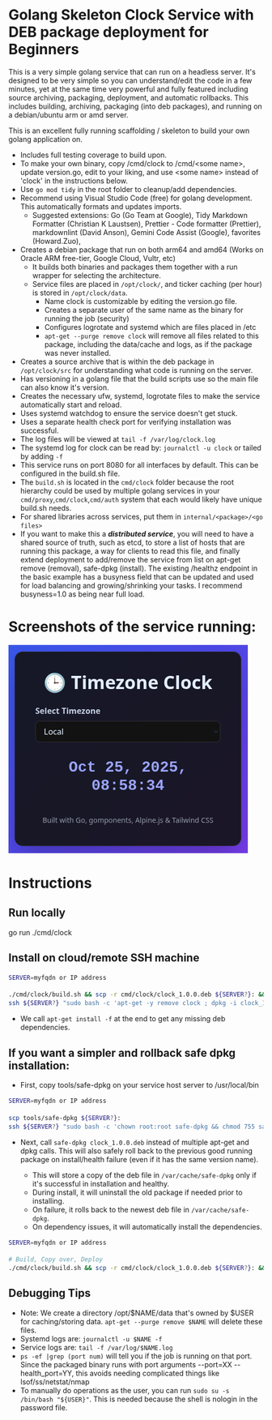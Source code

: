 # Golang Skeleton Clock Service with DEB package deployment for Beginners

This is a very simple golang service that can run on a headless server. It's designed to be very simple so you can understand/edit the code in a few minutes, yet at the same time very powerful and fully featured including source archiving, packaging, deployment, and automatic rollbacks. This includes building, archiving, packaging (into deb packages), and running on a debian/ubuntu arm or amd server.

This is an excellent fully running scaffolding / skeleton to build your own golang application on.

- Includes full testing coverage to build upon.
- To make your own binary, copy /cmd/clock to /cmd/\<some name\>, update version.go, edit to your liking, and use \<some name\> instead of 'clock' in the instructions below.
- Use `go mod tidy` in the root folder to cleanup/add dependencies.
- Recommend using Visual Studio Code (free) for golang development. This automatically formats and updates imports.
  - Suggested extensions: Go (Go Team at Google), Tidy Markdown Formatter (Christian K Laustsen), Prettier - Code formatter (Prettier), markdownlint (David Anson), Gemini Code Assist (Google), favorites (Howard.Zuo), 
- Creates a debian package that run on both arm64 and amd64 (Works on Oracle ARM free-tier, Google Cloud, Vultr, etc)
  - It builds both binaries and packages them together with a run wrapper for selecting the architecture.
  - Service files are placed in `/opt/clock/`, and ticker caching (per hour) is stored in `/opt/clock/data`.
    - Name clock is customizable by editing the version.go file.
    - Creates a separate user of the same name as the binary for running the job (security)
    - Configures logrotate and systemd which are files placed in /etc
    - `apt-get --purge remove clock` will remove all files related to this package, including the data/cache and logs, as if the package was never installed.
- Creates a source archive that is within the deb package in `/opt/clock/src` for understanding what code is running on the server.
- Has versioning in a golang file that the build scripts use so the main file can also know it's version.
- Creates the necessary ufw, systemd, logrotate files to make the service automatically start and reload.
- Uses systemd watchdog to ensure the service doesn't get stuck.
- Uses a separate health check port for verifying installation was successful.
- The log files will be viewed at `tail -f /var/log/clock.log`
- The systemd log for clock can be read by: `journalctl -u clock` or tailed by adding `-f`
- This service runs on port 8080 for all interfaces by default. This can be configured in the build.sh file.
- The `build.sh` is located in the `cmd/clock` folder because the root hierarchy could be used by multiple golang services in your `cmd/proxy`,`cmd/clock`,`cmd/auth` system that each would likely have unique build.sh needs.
- For shared libraries across services, put them in `internal/<package>/<go files>`
- If you want to make this a ***distributed service***, you will need to have a shared source of truth, such as etcd, to store a list of hosts that are running this package, a way for clients to read this file, and finally extend deployment to add/remove the service from list on apt-get remove (removal), safe-dpkg (install). The existing /healthz endpoint in the basic example has a busyness field that can be updated and used for load balancing and growing/shrinking your tasks. I recommend busyness=1.0 as being near full load.

# Screenshots of the service running:

![Clock app](docs/clock_app.png)

# Instructions

## Run locally

go run ./cmd/clock

## Install on cloud/remote SSH machine

``` bash
SERVER=myfqdn or IP address

./cmd/clock/build.sh && scp -r cmd/clock/clock_1.0.0.deb ${SERVER?}: && 
ssh ${SERVER?} "sudo bash -c 'apt-get -y remove clock ; dpkg -i clock_1.0.0.deb || apt-get install -f'"
```

- We call `apt-get install -f` at the end to get any missing deb dependencies.

## If you want a simpler and rollback safe dpkg installation:

- First, copy tools/safe-dpkg on your service host server to /usr/local/bin

``` bash
SERVER=myfqdn or IP address

scp tools/safe-dpkg ${SERVER?}:
ssh ${SERVER?} "sudo bash -c 'chown root:root safe-dpkg && chmod 755 safe-dpkg && mv safe-dpkg /usr/local/bin/safe-dpkg'"
```

- Next, call `safe-dpkg clock_1.0.0.deb` instead of multiple apt-get and dpkg calls. This will also safely roll back to the previous good running package on install/health failure (even if it has the same version name).

  - This will store a copy of the deb file in `/var/cache/safe-dpkg` only if it's successful in installation and healthy.
  - During install, it will uninstall the old package if needed prior to installing.
  - On failure, it rolls back to the newest deb file in `/var/cache/safe-dpkg`.
  - On dependency issues, it will automatically install the dependencies.

``` bash
SERVER=myfqdn or IP address

# Build, Copy over, Deploy
./cmd/clock/build.sh && scp -r cmd/clock/clock_1.0.0.deb ${SERVER?}: && ssh ${SERVER?} "sudo bash -c 'safe-dpkg clock_1.0.0.deb"
```

## Debugging Tips

- Note: We create a directory /opt/$NAME/data that's owned by $USER for caching/storing data. `apt-get --purge remove $NAME` will delete these files.
- Systemd logs are: `journalctl -u $NAME -f`
- Service logs are: `tail -f /var/log/$NAME.log`
- `ps -ef |grep (port num)` will tell you if the job is running on that port. Since the packaged binary runs with port arguments --port=XX --health_port=YY, this avoids needing complicated things like lsof/ss/netstat/nmap
- To manually do operations as the user, you can run `sudo su -s /bin/bash "${USER}"`. This is needed because the shell is nologin in the password file.
